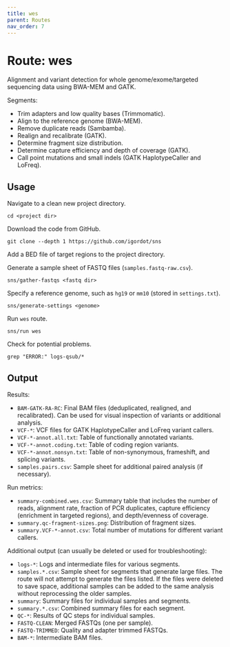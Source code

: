 ```yaml
---
title: wes
parent: Routes
nav_order: 7
---
```


# Route: wes

Alignment and variant detection for whole genome/exome/targeted sequencing data using BWA-MEM and GATK.

Segments:

* Trim adapters and low quality bases (Trimmomatic).
* Align to the reference genome (BWA-MEM).
* Remove duplicate reads (Sambamba).
* Realign and recalibrate (GATK).
* Determine fragment size distribution.
* Determine capture efficiency and depth of coverage (GATK).
* Call point mutations and small indels (GATK HaplotypeCaller and LoFreq).

## Usage

Navigate to a clean new project directory.

```
cd <project dir>
```

Download the code from GitHub.

```
git clone --depth 1 https://github.com/igordot/sns
```

Add a BED file of target regions to the project directory.

Generate a sample sheet of FASTQ files (`samples.fastq-raw.csv`).

```
sns/gather-fastqs <fastq dir>
```

Specify a reference genome, such as `hg19` or `mm10` (stored in `settings.txt`).

```
sns/generate-settings <genome>
```

Run `wes` route.

```
sns/run wes
```

Check for potential problems.

```
grep "ERROR:" logs-qsub/*
```

## Output

Results:

* `BAM-GATK-RA-RC`: Final BAM files (deduplicated, realigned, and recalibrated). Can be used for visual inspection of variants or additional analysis.
* `VCF-*`: VCF files for GATK HaplotypeCaller and LoFreq variant callers.
* `VCF-*-annot.all.txt`: Table of functionally annotated variants.
* `VCF-*-annot.coding.txt`: Table of coding region variants.
* `VCF-*-annot.nonsyn.txt`: Table of non-synonymous, frameshift, and splicing variants.
* `samples.pairs.csv`: Sample sheet for additional paired analysis (if necessary).

Run metrics:

* `summary-combined.wes.csv`: Summary table that includes the number of reads, alignment rate, fraction of PCR duplicates, capture efficiency (enrichment in targeted regions), and depth/evenness of coverage.
* `summary.qc-fragment-sizes.png`: Distribution of fragment sizes.
* `summary.VCF-*-annot.csv`: Total number of mutations for different variant callers.

Additional output (can usually be deleted or used for troubleshooting):

* `logs-*`: Logs and intermediate files for various segments.
* `samples.*.csv`: Sample sheet for segments that generate large files. The route will not attempt to generate the files listed. If the files were deleted to save space, additional samples can be added to the same analysis without reprocessing the older samples.
* `summary`: Summary files for individual samples and segments.
* `summary.*.csv`: Combined summary files for each segment.
* `QC-*`: Results of QC steps for individual samples.
* `FASTQ-CLEAN`: Merged FASTQs (one per sample).
* `FASTQ-TRIMMED`: Quality and adapter trimmed FASTQs.
* `BAM-*`: Intermediate BAM files.
